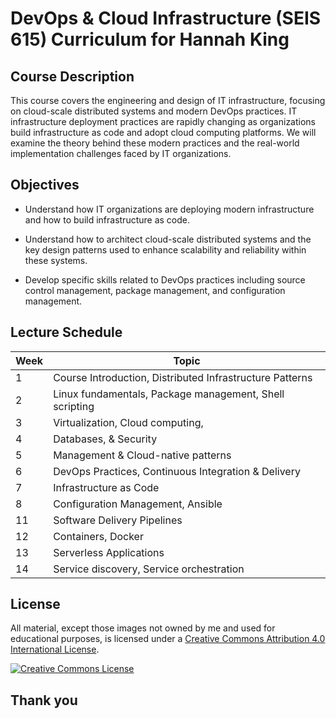 DevOps & Cloud Infrastructure (SEIS 615) Curriculum for Hannah King
===================================================================

Course Description
------------------

This course covers the engineering and design of IT infrastructure, focusing on
cloud-scale distributed systems and modern DevOps practices. IT
infrastructure deployment practices are rapidly changing as organizations build
infrastructure as code and adopt cloud computing platforms. We will examine
the theory behind these modern practices and the real-world implementation
challenges faced by IT organizations.

Objectives
----------

*   Understand how IT organizations are deploying modern infrastructure and
how to build infrastructure as code.

*   Understand how to architect cloud-scale distributed systems and the key
design patterns used to enhance scalability and reliability within these
systems.

*   Develop specific skills related to DevOps practices including source
control management, package management,
and configuration management.

Lecture Schedule
----------------

| Week | Topic                                                                  |
|------|------------------------------------------------------------------------|
| 1    | Course Introduction, Distributed Infrastructure Patterns               |
| 2    | Linux fundamentals, Package management, Shell scripting                |
| 3    | Virtualization, Cloud computing,                                       |
| 4    | Databases, & Security                                                  |
| 5    | Management & Cloud-native patterns                                     |
| 6    | DevOps Practices, Continuous Integration & Delivery                    |
| 7    | Infrastructure as Code                                                 |
| 8    | Configuration Management, Ansible                                      |
| 11   | Software Delivery Pipelines                                            |
| 12   | Containers, Docker                                                     |
| 13   | Serverless Applications                                                |
| 14   | Service discovery, Service orchestration                               |

License
-------

All material, except those images not owned by me and used for educational purposes, is licensed under a <a rel="license" href="http://creativecommons.org/licenses/by/4.0/">Creative Commons Attribution 4.0 International License</a>.

<a rel="license" href="http://creativecommons.org/licenses/by/4.0/"><img alt="Creative Commons License" style="border-width:0" src="https://i.creativecommons.org/l/by/4.0/88x31.png" /></a>

Thank you
---------

